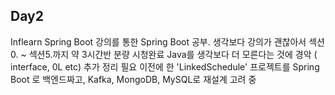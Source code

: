 ## Day2
Inflearn Spring Boot 강의를 통한 Spring Boot 공부.
생각보다 강의가 괜찮아서 섹션0. ~ 섹션5.까지 약 3시간반 분량 시청완료
Java를 생각보다 더 모른다는 것에 경악 ( interface, 0L etc) 추가 정리 필요
이전에 한 'LinkedSchedule' 프로젝트를 Spring Boot 로 백엔드짜고, Kafka, MongoDB, MySQL로 재설계 고려 중
